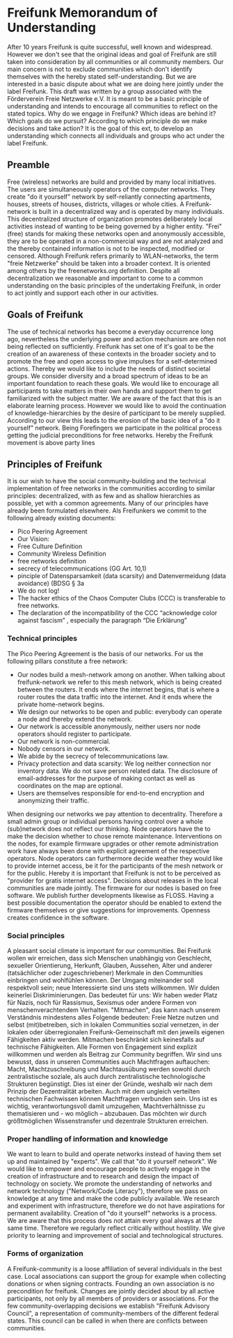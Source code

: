 # Freifunk Memorandum of Understanding

After 10 years Freifunk is quite successful, well known and widespread. However we don't see that the original ideas and goal of Freifunk are still taken into consideration by all communities or all community members. Our main concern is not to exclude communities which don't identify themselves with the hereby stated self-understanding. But we are interested in a basic dispute about what we are doing here jointly under the label Freifunk. This draft was written by a group associated with the Förderverein Freie Netzwerke e.V. It is meant to be a basic principle of understanding and intends to encourage all communities to reflect on the stated topics. Why do we engage in Freifunk? Which ideas are behind it? Which goals do we pursuit? According to which principle do we make decisions and take action? It is the goal of this ext, to develop an understanding which connects all individuals and groups who act under the label Freifunk.

## Preamble

Free (wireless) networks are build and provided by many local initiatives. The users are simultaneously operators of the computer networks. They create "do it yourself" network by self-reliantly connecting apartments, houses, streets of houses, districts, villages or whole cities. A Freifunk-network is built in a decentralized way and is operated by many individuals. This decentralized structure of organization promotes deliberately local activities instead of wanting to be being governed by a higher entity. "Frei" (free) stands for making these networks open and anonymously accessible, they are to be operated in a non-commercial way and are not analyzed and the thereby contained information is not to be inspected, modified or censored. Although Freifunk refers primarily to WLAN-networks, the term "freie Netzwerke" should be taken into a broader context. It is oriented among others by the freenetworks.org definition. Despite all decentralization we reasonable and important to come to a common understanding on the basic principles of the undertaking Freifunk, in order to act jointly and support each other in our activities.

## Goals of Freifunk

The use of technical networks has become a everyday occurrence long ago, nevertheless the underlying power and action mechanism are often not being reflected on sufficiently. Freifunk has set one of it's goal to be the creation of an awareness of these contexts in the broader society and to promote the free and open access to give impulses for a self-determined actions. Thereby we would like to include the needs of distinct societal groups. We consider diversity and a broad spectrum of ideas to be an important foundation to reach these goals. We would like to encourage all participants to take matters in their own hands and support them to get familiarized with the subject matter. We are aware of the fact that this is an elaborate learning process. However we would like to avoid the continuation of knowledge-hierarchies by the desire of participant to be merely supplied. According to our view this leads to the erosion of the basic idea of a "do it yourself" network. Being Forefingers we participate in the political process getting the judicial preconditions for free networks. Hereby the Freifunk movement is above party lines

## Principles of Freifunk

It is our wish to have the social community-building and the technical implementation of free networks in the communities according to similar principles: decentralized, with as few and as shallow hierarchies as possible, yet with a common agreements.
Many of our principles have already been formulated elsewhere. Als Freifunkers we commit to the following already existing documents:

* Pico Peering Agreement
* Our Vision:
* Free Culture Definition
* Community Wireless Definition
* free networks definition
* secrecy of telecommunications (GG Art. 10,1)
* pinciple of Datensparsamkeit (data scarsity) and Datenvermeidung (data avoidance) (BDSG § 3a
* We do not log!
* The hacker ethics of the Chaos Computer Clubs (CCC) is transferable to free networks.
* The declaration of the incompatibility of the CCC “acknowledge color against fascism”  , especially the paragraph “Die Erklärung”

### Technical principles

The Pico Peering Agreement is the basis of our networks. For us the following pillars constitute a free network:

* Our nodes build a mesh-network among on another. When talking about freifunk-network we refer to this mesh network, which is being created between the routers. It ends where the internet begins, that is where a router routes the data traffic into the internet. And it ends where the private home-network begins.
* We design our networks to be open and public: everybody can operate a node and thereby extend the network.
* Our network is accessible anonymously, neither users nor node operators should register to participate.
* Our network is non-commercial.
* Nobody censors in our network.
* We abide by the secrecy of telecommunications law.
* Privacy protection and data scarsity: We log neither connection nor inventory data. We do not save person related data. The disclosure of email-addresses for the purpose of making contact as well as coordinates on the map are optional.
* Users are themselves responsible for end-to-end encryption and anonymizing their traffic.

When designing our networks we pay attention to decentrality. Therefore a small admin group or individual persons having control over a whole (sub)network does not reflect our thinking. Node operators have the to make the decision whether to chose remote maintenance. Interventions on the nodes, for example firmware upgrades or other remote administration work have always been done with explicit agreement of the respective operators. Node operators can furthermore decide weather they would like to provide internet access, be it for the participants of the mesh network or for the public. Hereby it is important that Freifunk is not to be perceived as "provider for gratis internet access". Decisions about releases in the local communities are made jointly. The firmware for our nodes is based on free software. We publish further developments likewise as FLOSS. Having a best possible documentation the operator should be enabled to extend the firmware themselves or give suggestions for improvements. Openness creates confidence in the software.

### Social principles

A pleasant social climate is important for our communities. 
Bei Freifunk wollen wir erreichen, dass sich Menschen unabhängig von Geschlecht, sexueller Orientierung, Herkunft, Glauben, Aussehen, Alter und anderer (tatsächlicher oder zugeschriebener) Merkmale in den Communities einbringen und wohlfühlen können. Der Umgang miteinander soll respektvoll sein; neue Interessierte sind uns stets willkommen. Wir dulden keinerlei Diskriminierungen. Das bedeutet für uns: Wir haben weder Platz für Nazis, noch für Rassismus, Sexismus oder andere Formen von menschenverachtendem Verhalten.
"Mitmachen", das kann nach unserem Verständnis mindestens alles Folgende bedeuten: Freie Netze nutzen und selbst (mit)betreiben, sich in lokalen Communities sozial vernetzen, in der lokalen oder überregionalen Freifunk-Gemeinschaft mit den jeweils eigenen Fähigkeiten aktiv werden. Mitmachen beschränkt sich keinesfalls auf technische Fähigkeiten. Alle Formen von Engagement sind explizit willkommen und werden als Beitrag zur Community begriffen.
Wir sind uns bewusst, dass in unseren Communities auch Machtfragen auftauchen: Macht, Machtzuschreibung und Machtausübung werden sowohl durch zentralistische soziale, als auch durch zentralistische technologische Strukturen begünstigt. Dies ist einer der Gründe, weshalb wir nach dem Prinzip der Dezentralität arbeiten. Auch mit dem ungleich verteilten technischen Fachwissen können Machtfragen verbunden sein. Uns ist es wichtig, verantwortungsvoll damit umzugehen, Machtverhältnisse zu thematisieren und - wo möglich – abzubauen. Das möchten wir durch größtmöglichen Wissenstransfer und dezentrale Strukturen erreichen.

### Proper handling of information and knowledge

We want to learn to build and operate networks instead of having them set up and maintained by "experts". We call that "do it yourself network". We would like to empower and encourage people to actively engage in the creation of infrastructure and to research and design the impact of technology on society. We promote the understanding of networks and network technology ("Network/Code Literacy"), therefore we pass on knowledge at any time and make the code publicly available. We research and experiment with infrastructure, therefore we do not have aspirations for permanent availability. Creation of "do it yourself" networks is a process. We are aware that this process does not attain every goal always at the same time. Therefore we regularly reflect critically without hostility. We give priority to learning and improvement of social and technological structures.

### Forms of organization

A Freifunk-community is a loose affiliation of several individuals in the best case. Local associations can support the group for example when collecting donations or when signing contracts. Founding an own association is no precondition for freifunk. Changes are jointly decided about by all active participants, not only by all members of providers or associations.
For the few community-overlapping decisions we establish "Freifunk Advisory Council", a representation of community-members of the different federal states. This council can be called in when there are conflicts between communities.
